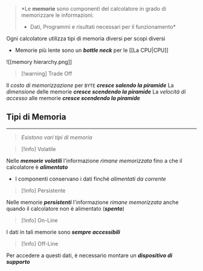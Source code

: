 >*Le **memorie** sono componenti del calcolatore in grado di memorizzare le informazioni:
>- Dati, Programmi e risultati necessari per il funzionamento*

Ogni calcolatore utilizza tipi di memoria diversi per scopi diversi
- Memorie più lente sono un ***bottle neck*** per le [[La CPU|CPU]]

![[memory hierarchy.png]]

>[!warning] Trade Off

Il *costo di memorizzazione* per `BYTE` ***cresce salendo la piramide***
La *dimensione* delle memorie ***cresce scendendo la piramide***
La *velocità di accesso* alle memorie ***cresce scendendo la piramide***
## Tipi di Memoria
---
>*Esistono vari tipi di memoria*

>[!info] Volatile

Nelle ***memorie volatili*** l'informazione *rimane memorizzata* fino a che il calcolatore è ***alimentato***
- I componenti conservano i dati finché *alimentati da corrente*

>[!info] Persistente


Nelle memorie ***persistenti*** l'informazione *rimane memorizzata* anche quando il calcolatore non è alimentato (***spento***)

>[!info] On-Line

I dati in tali memorie sono ***sempre accessibili***

>[!info] Off-Line

Per accedere a questi dati, è necessario montare un ***dispositivo di supporto***

